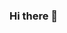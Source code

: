 ### Hi there 👋

<!--
**Adzboy/Adzboy** is a ✨ _special_ ✨ repository because its `README.md` (this file) appears on your GitHub profile.

Here are some ideas to get you started:

- 🔭 I’m currently working on getting better at coding
- 👯 I’m looking to collaborate on nothing at the moment
- 🤔 I’m looking for help with nothing at the moment
- 😄 Pronouns: He/Him
- ⚡ Fun fact: I have a Scratch Wiki account on both the Test and English Wikis
-->
